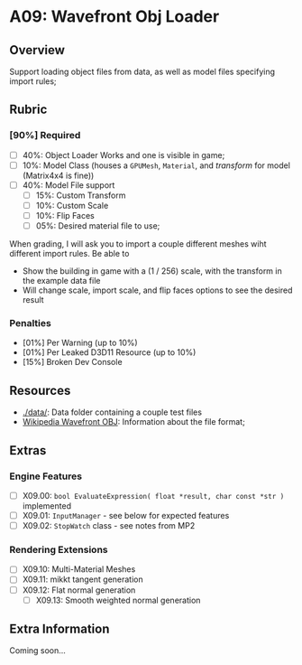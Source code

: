 A09: Wavefront Obj Loader
======

## Overview
Support loading object files from data, as well as model files specifying import rules; 

## Rubric

### [90%] Required
- [ ] 40%: Object Loader Works and one is visible in game; 
- [ ] 10%: Model Class (houses a `GPUMesh`, `Material`, and *transform* for model (Matrix4x4 is fine))
- [ ] 40%: Model File support 
    - [ ] 15%: Custom Transform
    - [ ] 10%: Custom Scale
    - [ ] 10%: Flip Faces
    - [ ] 05%: Desired material file to use; 

When grading, I will ask you to import a couple different meshes wiht different import rules.  Be able to
- Show the building in game with a (1 / 256) scale, with the transform in the example data file
- Will change scale, import scale, and flip faces options to see the desired result

### Penalties
- [01%] Per Warning (up to 10%)
- [01%] Per Leaked D3D11 Resource (up to 10%)
- [15%] Broken Dev Console

## Resources
- [./data/](./data): Data folder containing a couple test files
- [Wikipedia Wavefront OBJ](https://en.wikipedia.org/wiki/Wavefront_.obj_file): Information about the file format; 


## Extras

### Engine Features
- [ ] X09.00: `bool EvaluateExpression( float *result, char const *str )` implemented
- [ ] X09.01: `InputManager` - see below for expected features
- [ ] X09.02: `StopWatch` class - see notes from MP2

### Rendering Extensions
- [ ] X09.10: Multi-Material Meshes
- [ ] X09.11: mikkt tangent generation
- [ ] X09.12: Flat normal generation
    - [ ] X09.13: Smooth weighted normal generation

## Extra Information
Coming soon...
